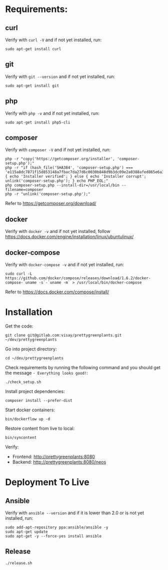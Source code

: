 Requirements:
=============

curl
----

Verify with `curl -V` and if not yet installed, run:

	sudo apt-get install curl

git
---

Verify with `git --version` and if not yet installed, run:

	sudo apt-get install git

php
---

Verify with `php -v` and if not yet installed, run:

	sudo apt-get install php5-cli

composer
--------

Verify with `composer -V` and if not yet installed, run:

	php -r "copy('https://getcomposer.org/installer', 'composer-setup.php');"
	php -r "if (hash_file('SHA384', 'composer-setup.php') === 'e115a8dc7871f15d853148a7fbac7da27d6c0030b848d9b3dc09e2a0388afed865e6a3d6b3c0fad45c48e2b5fc1196ae') { echo 'Installer verified'; } else { echo 'Installer corrupt'; unlink('composer-setup.php'); } echo PHP_EOL;"
	php composer-setup.php --install-dir=/usr/local/bin --filename=composer
	php -r "unlink('composer-setup.php');"

Refer to <https://getcomposer.org/download/>

docker
------

Verify with `docker -v` and if not yet installed, follow <https://docs.docker.com/engine/installation/linux/ubuntulinux/>

docker-compose
--------------

Verify with `docker-compose -v` and if not yet installed, run:

	sudo curl -L https://github.com/docker/compose/releases/download/1.6.2/docker-compose-`uname -s`-`uname -m` > /usr/local/bin/docker-compose

Refer to <https://docs.docker.com/compose/install/>

Installation
============

Get the code:

	git clone git@gitlab.com:visay/prettygreenplants.git ~/dev/prettygreenplants

Go into project directory:

	cd ~/dev/prettygreenplants

Check requirements by running the following command and you should get the message `- Everything looks good!`:

	./check_setup.sh

Install project dependencies:

	composer install --prefer-dist

Start docker containers:

	bin/dockerflow up -d

Restore content from live to local:

	bin/syncontent

Verify:

- Frontend: <http://prettygreenplants:8080>
- Backend: <http://prettygreenplants:8080/neos>

Deployment To Live
==================

Ansible
-------

Verify with `ansible --version` and if it is lower than 2.0 or is not yet installed, run:

	sudo add-apt-repository ppa:ansible/ansible -y
	sudo apt-get update
	sudo apt-get -y --force-yes install ansible

Release
-------

	./release.sh
